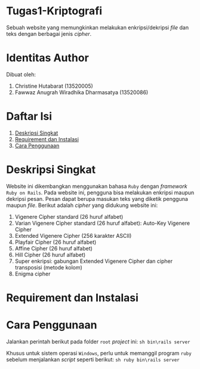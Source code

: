 # Tugas1-Kriptografi
Sebuah website yang memungkinkan melakukan enkripsi/dekripsi _file_ dan teks dengan berbagai jenis _cipher_.

# Identitas Author
Dibuat oleh: 
1. Christine Hutabarat (13520005)
2. Fawwaz Anugrah Wiradhika Dharmasatya (13520086)

# Daftar Isi
1. [Deskripsi Singkat](#deskripsi-singkat)
2. [Requirement dan Instalasi](#requirement-dan-instalasi)
3. [Cara Penggunaan](#cara-penggunaan)

# Deskripsi Singkat
Website ini dikembangkan menggunakan bahasa `Ruby` dengan _framework_ `Ruby on Rails`. Pada website ini, pengguna bisa melakukan enkripsi maupun dekripsi pesan. Pesan dapat berupa masukan teks yang diketik pengguna maupun _file_. Berikut adalah _cipher_ yang didukung website ini:
1. Vigenere Cipher standard (26 huruf alfabet)
2. Varian Vigenere Cipher standard (26 huruf alfabet): Auto-Key Vigenere Cipher
3. Extended Vigenere Cipher (256 karakter ASCII)
4. Playfair Cipher (26 huruf alfabet)
5. Affine Cipher (26 huruf alfabet)
6. Hill Cipher (26 huruf alfabet)
7. Super enkripsi: gabungan Extended Vigenere Cipher dan cipher transposisi (metode
kolom)
8. Enigma cipher

# Requirement dan Instalasi

# Cara Penggunaan
Jalankan perintah berikut pada folder `root` _project_ ini:
``sh
bin\rails server
``

Khusus untuk sistem operasi `Windows`, perlu untuk memanggil program `ruby` sebelum menjalankan _script_ seperti berikut:
``sh
ruby bin\rails server
``